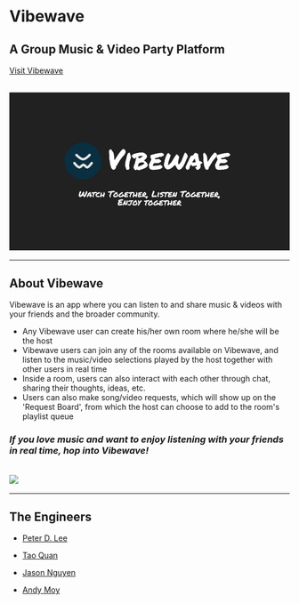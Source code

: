 # Vibewave

## A Group Music & Video Party Platform

<a href="https://vibewave.herokuapp.com" target="_blank">Visit Vibewave</a>

</br>

<img src="src/vibewave-banner.jpg" width="850">

<br/>

---

## About Vibewave

Vibewave is an app where you can listen to and share music & videos with your friends and the broader community.

- Any Vibewave user can create his/her own room where he/she will be the host
- Vibewave users can join any of the rooms available on Vibewave, and listen to the music/video selections played by the host together with other users in real time
- Inside a room, users can also interact with each other through chat, sharing their thoughts, ideas, etc.
- Users can also make song/video requests, which will show up on the 'Request Board', from which the host can choose to add to the room's playlist queue

### _If you love music and want to enjoy listening with your friends in real time, hop into Vibewave!_

<br/>

<img src="src/vibewave-snippet.gif" width="850">

---

## The Engineers

- <a href="https://github.com/pdl39" target="_blank"><p>Peter D. Lee</p>
- <a href="https://github.com/TDQ2" target="_blank"><p>Tao Quan</p>
- <a href="https://github.com/avante-garde" target="_blank"><p>Jason Nguyen</p>
- <a href="https://github.com/AndyYMoy" target="_blank"><p>Andy Moy</p>

